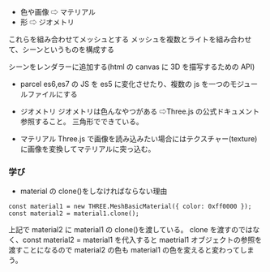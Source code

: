 - 色や画像 ⇨ マテリアル
- 形 ⇨ ジオメトリ

これらを組み合わせてメッシュとする
メッシュを複数とライトを組み合わせて、シーンというものを構成する

シーンをレンダラーに追加する(html の canvas に 3D を描写するための API)

- parcel
  es6,es7 の JS を es5 に変化させたり、複数の js を一つのモジュールファイルにする

- ジオメトリ
  ジオメトリは色んなやつがある ⇨Three.js の公式ドキュメント参照すること。
  三角形でできている。
- マテリアル
  Three.js で画像を読み込みたい場合にはテクスチャー(texture)に画像を変換してマテリアルに突っ込む。

### 学び

- material の clone()をしなければならない理由

```
const material1 = new THREE.MeshBasicMaterial({ color: 0xff0000 });
const material2 = material1.clone();
```

上記で material2 に material1 の clone()を渡している。
clone を渡すのではなく、const material2 = material1 を代入すると maetrial1 オブジェクトの参照を渡すことになるので material2 の色も material1 の色を変えると変わってしまう。
